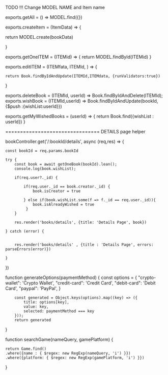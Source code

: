 TODO !!! Change MODEL NAME and Item name 

exports.getAll = () => MODEL.find({})

exports.createItem = (ItemData) => {

  return  MODEL.create(bookData)

}

exports.getOneITEM = (ITEMid) => {
    return MODEL.findById(ITEMid)
}

exports.editITEM = (ITEMfata, ITEMId, ) => {
    

    return Book.findByIdAndUpdate(ITEMId,ITEMdata, {runValidators:true})
}

exports.deleteBook = (ITEMId, userId) => Book.findByIdAndDelete(ITEMId);
exports.wishBook = (ITEMId,userId) => Book.findByIdAndUpdate(bookId, {$push :{wishList:userId}})

exports.getMyWishedBooks = (userId) => {
  return Book.find({wishList : userId})
}



================================
DETAILS page helper


bookController.get('/:bookId/details', async (req,res) => {

    const bookId = req.params.bookId

    try {
        const book = await getOneBook(bookId).lean();
        console.log(book.wishList);
       
        if(req.user?._id) {
           
            if(req.user._id == book.creator._id) {
                book.isCreator = true
                
            } else if(book.wishList.some(f => f._id == req.user._id)){
                book.isAlreadyWished = true
             }
        }
            
        res.render('books/details', {title: 'Details Page', book})
        
    } catch (error) {
        

        res.render('books/details' , {title : 'Details Page', errors: parseErrors(error)})
        
    }
})



function generateOptions(paymentMethod) {
    const  options = {
        "crypto-wallet": 'Crypto Wallet',
        "credit-card": 'Credit Card',
        "debit-card": 'Debit Card',
        "paypal": 'PayPal',
        }


        const generated = Object.keys(options).map((key) => ({
            title: options[key],
            value: key,
            selected: paymentMethod === key
        }));
        return generated
}



function searchGame(nameQuery, gamePlatform) {

    
    return Game.find()
    .where({name : { $regex: new RegExp(nameQuery, 'i') }})
    .where({platform: { $regex: new RegExp(gamePlatform, 'i') }})


}